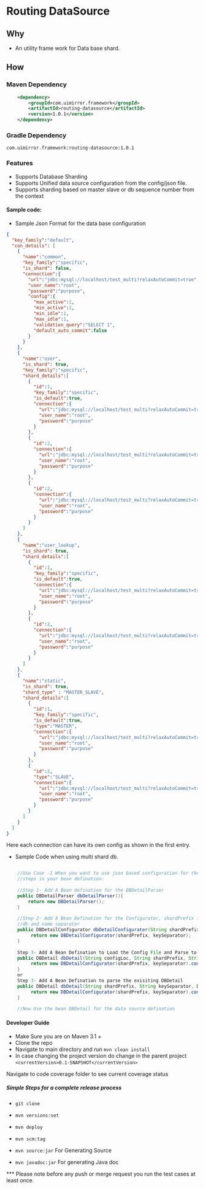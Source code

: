 Routing DataSource
==================

## Why
* An utility frame work for Data base shard.

    
## How
### Maven Dependency
```xml
    <dependency>
        <groupId>com.uimirror.framework</groupId>
        <artifactId>routing-datasource</artifactId>
        <version>1.0.1</version>
    </dependency>
```

### Gradle Dependency

`com.uimirror.framework:routing-datasource:1.0.1`


### Features

- Supports Database Sharding
- Supports Unified data source configuration from the config/json file.
- Supports sharding based on master slave or db sequence number from the context

#### Sample code:

- Sample Json Format for the data base configuration

```json
{
  "key_family":"default",
  "con_details": [
    {
      "name":"common",
      "key_family":"specific",
      "is_shard": false,
      "connection":{
        "url":"jdbc:mysql://localhost/test_multi?relaxAutoCommit=true",
        "user_name":"root",
        "password":"purpose",
        "config":{
          "max_active":1,
          "min_active":1,
          "min_idle":1,
          "max_idle":1,
          "validation_query":"SELECT 1",
          "default_auto_commit":false
        }
      }
    },
    {
      "name":"user",
      "is_shard": true,
      "key_family":"specific",
      "shard_details":[
        {
          "id":1,
          "key_family":"specific",
          "is_default":true,
          "connection":{
            "url":"jdbc:mysql://localhost/test_multi?relaxAutoCommit=true",
            "user_name":"root",
            "password":"purpose"
          }
        },
        {
          "id":2,
          "connection":{
            "url":"jdbc:mysql://localhost/test_multi?relaxAutoCommit=true",
            "user_name":"root",
            "password":"purpose"
          }
        },
        {
          "id":2,
          "connection":{
            "url":"jdbc:mysql://localhost/test_multi?relaxAutoCommit=true",
            "user_name":"root",
            "password":"purpose"
          }
        }
      ]
    },
    {
      "name":"user_lookup",
      "is_shard": true,
      "shard_details":[
        {
          "id":1,
          "key_family":"specific",
          "is_default":true,
          "connection":{
            "url":"jdbc:mysql://localhost/test_multi?relaxAutoCommit=true",
            "user_name":"root",
            "password":"purpose"
          }
        },
        {
          "id":2,
          "connection":{
            "url":"jdbc:mysql://localhost/test_multi?relaxAutoCommit=true",
            "user_name":"root",
            "password":"purpose"
          }
        }
      ]
    },
    {
      "name":"static",
      "is_shard": true,
      "shard_type" : "MASTER_SLAVE",
      "shard_details":[
        {
          "id":1,
          "key_family":"specific",
          "is_default":true,
          "type":"MASTER",
          "connection":{
            "url":"jdbc:mysql://localhost/test_multi?relaxAutoCommit=true",
            "user_name":"root",
            "password":"purpose"
          }
        },
        {
          "id":2,
          "type":"SLAVE",
          "connection":{
            "url":"jdbc:mysql://localhost/test_multi?relaxAutoCommit=true",
            "user_name":"root",
            "password":"purpose"
          }
        }
      ]
    }
  ]
}
```
Here each connection can have its own config as shown in the first entry.


- Sample Code when using multi shard db. 

```java

    //Use Case -1 When you want to use json based configuration for the shard and non shard data base follow the below 
    //steps in your bean defination:
    
    //Step 1- Add A Bean defination for the DBDetailParser 
    public DBDetailParser dbDetailParser(){
        return new DBDetailParser();
    }
    
    //Step 2- Add A Bean Defination for the Configurator, shardPrefix for the key detection and keySeparator for the key family, 
    //db and name separator
    public DBDetailConfigurator dbDetailConfigurator(String shardPrefix, String keySeparator){
         return new DBDetailConfigurator(shardPrefix, keySeparator);
    }
    
    Step 3- Add A Bean Defination to Load the Config File and Parse to a DBDetail 
    public DBDetail dbDetail(String configLoc, String shardPrefix, String keySeparator){
         return new DBDetailConfigurator(shardPrefix, keySeparator).configure(dbDetailParser().parse(configLoc));
    }
    or 
    Step 3- Add A Bean Defination to parse the exisiting DBDetail 
    public DBDetail dbDetail(String shardPrefix, String keySeparator, DBDetail dbDetail){
         return new DBDetailConfigurator(shardPrefix, keySeparator).configure(dbDetail);
    }
    
    //Now Use the bean DBDetail for the data source defination

```

#### Developer Guide
* Make Sure you are on Maven 3.1 +
* Clone the repo
* Navigate to main directory and run `mvn clean install`
* In case changing the project version do change in the parent project `<currentVersion>0.1-SNAPSHOT</currentVersion>`
 
Navigate to code coverage folder to see current coverage status

##### Simple Steps for a complete release process
* ```git clone```
* ```mvn versions:set```
* ```mvn deploy```
* ```mvn scm:tag```

* `mvn source:jar` For Generating Source
* `mvn javadoc:jar` For generating Java doc

*** Please note before any push or merge request you run the test cases at least once.
